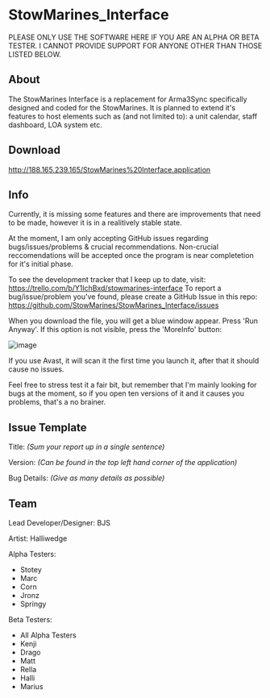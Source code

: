 # StowMarines_Interface

PLEASE ONLY USE THE SOFTWARE HERE IF YOU ARE AN ALPHA OR BETA TESTER. I CANNOT PROVIDE SUPPORT FOR ANYONE OTHER THAN THOSE LISTED BELOW.

## About
The StowMarines Interface is a replacement for Arma3Sync specifically designed and coded for the StowMarines. It is planned to extend it's features to host elements such as (and not limited to): a unit calendar, staff dashboard, LOA system etc.

## Download
http://188.165.239.165/StowMarines%20Interface.application

## Info
Currently, it is missing some features and there are improvements that need to be made, however it is in a realitively stable state. 

At the moment, I am only accepting GitHub issues regarding bugs/issues/problems & crucial recommendations. Non-crucial reccomendations will be accepted once the program is near completetion for it's initial phase.

To see the development tracker that I keep up to date, visit: https://trello.com/b/Y1lchBxd/stowmarines-interface
To report a bug/issue/problem you've found, please create a GitHub Issue in this repo: https://github.com/StowMarines/StowMarines_Interface/issues

When you download the file, you will get a blue window appear. Press 'Run Anyway'. If this option is not visible, press the 'MoreInfo' button: 

![image](https://user-images.githubusercontent.com/68105236/119230888-0efbf500-bb16-11eb-8fd3-cf72949fc116.png)

If you use Avast, it will scan it the first time you launch it, after that it should cause no issues.

Feel free to stress test it a fair bit, but remember that I'm mainly looking for bugs at the moment, so if you open ten versions of it and it causes you problems, that's a no brainer.

## Issue Template

Title: _(Sum your report up in a single sentence)_

Version: _(Can be found in the top left hand corner of the application)_

Bug Details: _(Give as many details as possible)_

## Team

Lead Developer/Designer: BJS

Artist: Halliwedge

Alpha Testers:
- Stotey
- Marc
- Corn
- Jronz
- Springy

Beta Testers:
- All Alpha Testers
- Kenji
- Drago
- Matt
- Rella
- Halli
- Marius
